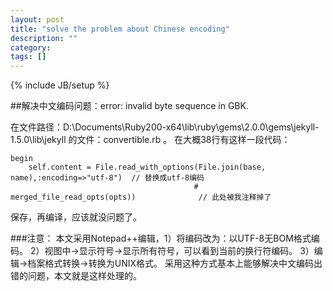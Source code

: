 ```yaml
---
layout: post
title: "solve the problem about Chinese encoding"
description: ""
category: 
tags: []
---
```

{% include JB/setup %}


##解决中文编码问题：error: invalid byte sequence in GBK.

在文件路径：D:\Documents\Ruby200-x64\lib\ruby\gems\2.0.0\gems\jekyll-1.5.0\lib\jekyll 的文件：convertible.rb 。 在大概38行有这样一段代码：
	
	begin
        self.content = File.read_with_options(File.join(base, name),:encoding=>"utf-8")  // 替换成utf-8编码
                                             # merged_file_read_opts(opts))              // 此处被我注释掉了
保存，再编译，应该就没问题了。

###注意：
	本文采用Notepad++编辑，1）将编码改为：以UTF-8无BOM格式编码。
                           2）视图中->显示符号->显示所有符号，可以看到当前的换行符编码。
                           3）编辑->档案格式转换->转换为UNIX格式。
采用这种方式基本上能够解决中文编码出错的问题，本文就是这样处理的。
